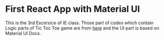 # First React App with Material UI

This is the 3rd Excersice of IE class. Those part of codes which contain Logic parts of Tic Toc Toe game are from [here](https://reactjs.org/tutorial/tutorial.html)
  and the UI part is based on Material UI Docs.
